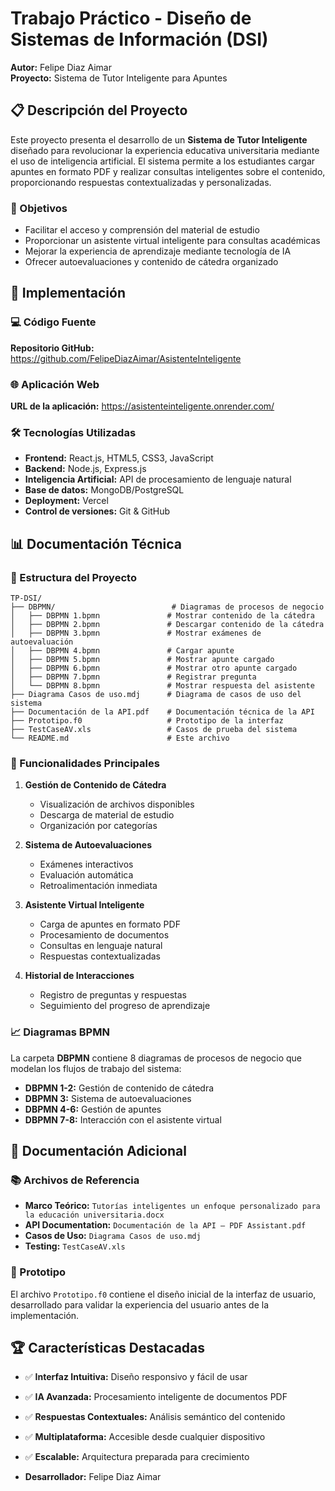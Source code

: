 # Trabajo Práctico - Diseño de Sistemas de Información (DSI)

**Autor:** Felipe Diaz Aimar  
**Proyecto:** Sistema de Tutor Inteligente para Apuntes

## 📋 Descripción del Proyecto

Este proyecto presenta el desarrollo de un **Sistema de Tutor Inteligente** diseñado para revolucionar la experiencia educativa universitaria mediante el uso de inteligencia artificial. El sistema permite a los estudiantes cargar apuntes en formato PDF y realizar consultas inteligentes sobre el contenido, proporcionando respuestas contextualizadas y personalizadas.

### 🎯 Objetivos

- Facilitar el acceso y comprensión del material de estudio
- Proporcionar un asistente virtual inteligente para consultas académicas
- Mejorar la experiencia de aprendizaje mediante tecnología de IA
- Ofrecer autoevaluaciones y contenido de cátedra organizado

## 🚀 Implementación

### 💻 Código Fuente
**Repositorio GitHub:** https://github.com/FelipeDiazAimar/AsistenteInteligente

### 🌐 Aplicación Web
**URL de la aplicación:** https://asistenteinteligente.onrender.com/

### 🛠️ Tecnologías Utilizadas

- **Frontend:** React.js, HTML5, CSS3, JavaScript
- **Backend:** Node.js, Express.js
- **Inteligencia Artificial:** API de procesamiento de lenguaje natural
- **Base de datos:** MongoDB/PostgreSQL
- **Deployment:** Vercel
- **Control de versiones:** Git & GitHub

## 📊 Documentación Técnica

### 📁 Estructura del Proyecto

```
TP-DSI/
├── DBPMN/                          # Diagramas de procesos de negocio
│   ├── DBPMN 1.bpmn               # Mostrar contenido de la cátedra
│   ├── DBPMN 2.bpmn               # Descargar contenido de la cátedra
│   ├── DBPMN 3.bpmn               # Mostrar exámenes de autoevaluación
│   ├── DBPMN 4.bpmn               # Cargar apunte
│   ├── DBPMN 5.bpmn               # Mostrar apunte cargado
│   ├── DBPMN 6.bpmn               # Mostrar otro apunte cargado
│   ├── DBPMN 7.bpmn               # Registrar pregunta
│   └── DBPMN 8.bpmn               # Mostrar respuesta del asistente
├── Diagrama Casos de uso.mdj      # Diagrama de casos de uso del sistema
├── Documentación de la API.pdf    # Documentación técnica de la API
├── Prototipo.f0                   # Prototipo de la interfaz
├── TestCaseAV.xls                 # Casos de prueba del sistema
└── README.md                      # Este archivo
```

### 🔧 Funcionalidades Principales

1. **Gestión de Contenido de Cátedra**
   - Visualización de archivos disponibles
   - Descarga de material de estudio
   - Organización por categorías

2. **Sistema de Autoevaluaciones**
   - Exámenes interactivos
   - Evaluación automática
   - Retroalimentación inmediata

3. **Asistente Virtual Inteligente**
   - Carga de apuntes en formato PDF
   - Procesamiento de documentos
   - Consultas en lenguaje natural
   - Respuestas contextualizadas

4. **Historial de Interacciones**
   - Registro de preguntas y respuestas
   - Seguimiento del progreso de aprendizaje

### 📈 Diagramas BPMN

La carpeta **DBPMN** contiene 8 diagramas de procesos de negocio que modelan los flujos de trabajo del sistema:

- **DBPMN 1-2:** Gestión de contenido de cátedra
- **DBPMN 3:** Sistema de autoevaluaciones
- **DBPMN 4-6:** Gestión de apuntes
- **DBPMN 7-8:** Interacción con el asistente virtual

## 📖 Documentación Adicional

### 📚 Archivos de Referencia

- **Marco Teórico:** `Tutorías inteligentes un enfoque personalizado para la educación universitaria.docx`
- **API Documentation:** `Documentación de la API – PDF Assistant.pdf`
- **Casos de Uso:** `Diagrama Casos de uso.mdj`
- **Testing:** `TestCaseAV.xls`

### 🎨 Prototipo

El archivo `Prototipo.f0` contiene el diseño inicial de la interfaz de usuario, desarrollado para validar la experiencia del usuario antes de la implementación.

## 🏆 Características Destacadas

- ✅ **Interfaz Intuitiva:** Diseño responsivo y fácil de usar
- ✅ **IA Avanzada:** Procesamiento inteligente de documentos PDF
- ✅ **Respuestas Contextuales:** Análisis semántico del contenido
- ✅ **Multiplataforma:** Accesible desde cualquier dispositivo
- ✅ **Escalable:** Arquitectura preparada para crecimiento

- **Desarrollador:** Felipe Diaz Aimar
